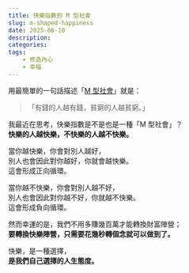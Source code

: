 ```yaml
---
title: 快樂指數的 M 型社會
slug: m-shaped-happiness
date: 2025-06-10
description: 
categories: 
tags:
    - 修造內心
    - 幸福
---
```

用最簡單的一句話描述「[M 型社會](https://zh.wikipedia.org/zh-tw/M%E5%9E%8B%E7%A4%BE%E6%9C%83)」就是：

> 「有錢的人越有錢，貧窮的人越貧窮。」

我最近在思考，快樂指數是不是也是一種「M 型社會」？\
**快樂的人越快樂，不快樂的人越不快樂。**

當你越快樂，你會對別人越好，\
別人也會因此對你越好，你就會越快樂。\
這會形成正向循環。

當你越不快樂，你會對別人越不好，\
別人也會因此對你越不好，你就越不快樂。\
這會形成負向循環。

然而幸運的是，我們不用多賺幾百萬才能轉換財富陣營；\
**要轉換快樂陣營，只需要花幾秒轉個念就可以做到了。**

快樂，是一種選擇，\
**是我們自己選擇的人生態度。**
